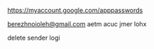 https://myaccount.google.com/apppasswords

berezhnoioleh@gmail.com
aetm acuc jmer lohx

delete sender logi
